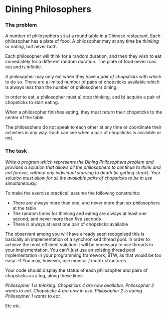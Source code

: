 # Dining Philosophers

### The problem

A number of philosophers sit at a round table in a Chinese restaurant. Each philosopher has a plate of food. A philosopher may at any time be *thinking* or *eating*, but never both.

Each philosopher will think for a random duration, and then they wish to eat immediately for a different random duration. The plate of food never runs out and is infinite.

A philosopher may only eat when they have a *pair of chopsticks* with which to do so. There are a limited number of pairs of chopsticks available which is always less than the number of philosophers dining.

In order to eat, a philosopher must a) stop thinking, and b) acquire a pair of chopsticks to start eating. 

When a philosopher finishes eating, they must return their chopsticks to the center of the table.

The philosophers do not speak to each other at any time or coordinate their activities in any way. Each can see when a pair of chopsticks is available or not. 

### The task

*Write a program which represents the Dining Philosophers problem and provides a solution that allows all the philosophers to continue to think and eat forever, without any individual starving to death (ie getting stuck). Your solution must allow for all the available pairs of chopsticks to be in use simultaneously.*

To make the exercise practical, assume the following constraints:

* There are always more than one, and never more than six philosophers at the table
* The random times for thinking and eating are always at least one second, and never more than five seconds
* There is always at least one pair of chopsticks available

The observant among you will have already seen recognised this is basically an implementation of a synchronised thread pool. In order to achieve the most efficient solution it will be necessary to use threads in your implementation. You can't just use an existing thread pool implementation in your programming framework, BTW, as that would be too easy :-) You may, however, use monitor / mutex structures.

Your code should display the status of each philosopher and pairs of chopsticks as a log, along these lines:

*Philosopher 1 is thinking.*
*Chopsticks 4 are now available.*
*Philosopher 2 wants to eat.*
*Chopsticks 4 are now in use.*
*Philosopher 2 is eating.*
*Philosopher 1 wants to eat.*

Etc etc. 
